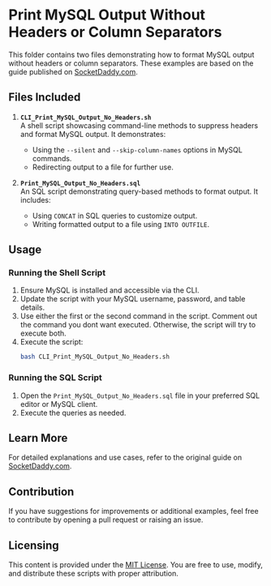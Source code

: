 
# Print MySQL Output Without Headers or Column Separators

This folder contains two files demonstrating how to format MySQL output without headers or column separators. These examples are based on the guide published on [SocketDaddy.com](https://socketdaddy.com/linux/print-mysql-output-without-headers-or-column-separators/).

## Files Included

1. **`CLI_Print_MySQL_Output_No_Headers.sh`**  
   A shell script showcasing command-line methods to suppress headers and format MySQL output. It demonstrates:  
   - Using the `--silent` and `--skip-column-names` options in MySQL commands.
   - Redirecting output to a file for further use.

2. **`Print_MySQL_Output_No_Headers.sql`**  
   An SQL script demonstrating query-based methods to format output. It includes:  
   - Using `CONCAT` in SQL queries to customize output.
   - Writing formatted output to a file using `INTO OUTFILE`.

## Usage

### Running the Shell Script
1. Ensure MySQL is installed and accessible via the CLI.
2. Update the script with your MySQL username, password, and table details.
3. Use either the first or the second command in the script. Comment out the command you dont want executed. Otherwise, the script will try to execute both. 
4. Execute the script:
   ```bash
   bash CLI_Print_MySQL_Output_No_Headers.sh
   ```

### Running the SQL Script
1. Open the `Print_MySQL_Output_No_Headers.sql` file in your preferred SQL editor or MySQL client.
2. Execute the queries as needed.

## Learn More

For detailed explanations and use cases, refer to the original guide on [SocketDaddy.com](https://socketdaddy.com/linux/print-mysql-output-without-headers-or-column-separators/).

## Contribution

If you have suggestions for improvements or additional examples, feel free to contribute by opening a pull request or raising an issue.

## Licensing

This content is provided under the [MIT License](LICENSE). You are free to use, modify, and distribute these scripts with proper attribution.
